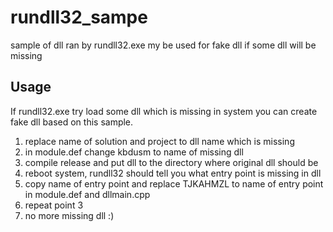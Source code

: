 rundll32_sampe
==============

sample of dll ran by rundll32.exe my be used for fake dll if some dll will be missing

Usage
--------------

If rundll32.exe try load some dll which is missing in system you can create fake dll based on this sample.

1) replace name of solution and project to dll name which is missing
2) in module.def change kbdusm to name of missing dll
3) compile release and put dll to the directory where original dll should be
4) reboot system, rundll32 should tell you what entry point is missing in dll
5) copy name of entry point and replace TJKAHMZL to name of entry point in module.def and dllmain.cpp
6) repeat point 3
7) no more missing dll :)